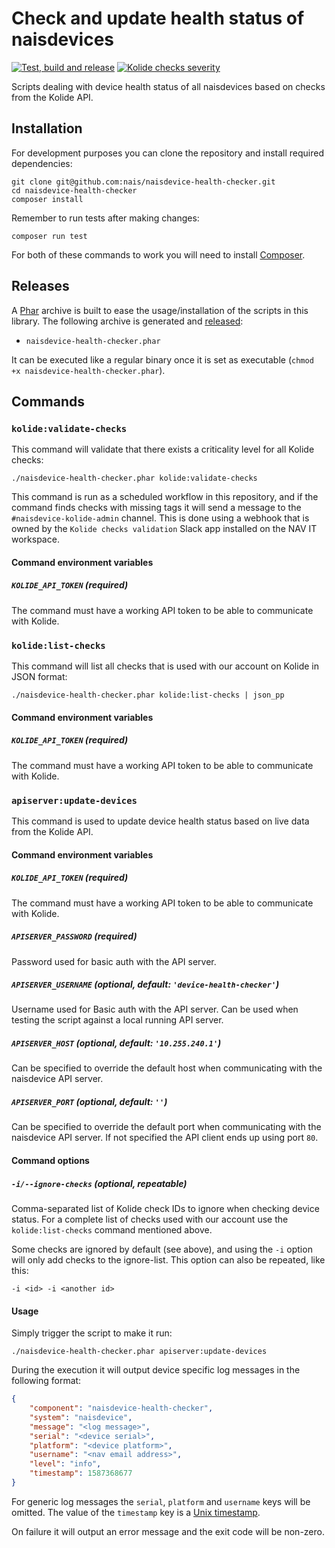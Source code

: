 # Check and update health status of naisdevices

[![Test, build and release](https://github.com/nais/naisdevice-health-checker/workflows/Test,%20build%20and%20release/badge.svg)](https://github.com/nais/naisdevice-health-checker/actions?query=workflow%3A%22Test%2C+build+and+release%22) [![Kolide checks severity](https://github.com/nais/naisdevice-health-checker/workflows/Kolide%20checks%20severity/badge.svg)](https://github.com/nais/naisdevice-health-checker/actions?query=workflow%3A%22Kolide+checks+severity%22)

Scripts dealing with device health status of all naisdevices based on checks from the Kolide API.

## Installation

For development purposes you can clone the repository and install required dependencies:

    git clone git@github.com:nais/naisdevice-health-checker.git
    cd naisdevice-health-checker
    composer install

Remember to run tests after making changes:

    composer run test

For both of these commands to work you will need to install [Composer](https://getcomposer.org/doc/00-intro.md#installation-linux-unix-macos).

## Releases

A [Phar](https://www.php.net/manual/en/intro.phar.php) archive is built to ease the usage/installation of the scripts in this library. The following archive is generated and [released](https://github.com/nais/naisdevice-health-checker/releases):

- `naisdevice-health-checker.phar`

It can be executed like a regular binary once it is set as executable (`chmod +x naisdevice-health-checker.phar`).

## Commands

### `kolide:validate-checks`

This command will validate that there exists a criticality level for all Kolide checks:

    ./naisdevice-health-checker.phar kolide:validate-checks

This command is run as a scheduled workflow in this repository, and if the command finds checks with missing tags it will send a message to the `#naisdevice-kolide-admin` channel. This is done using a webhook that is owned by the `Kolide checks validation` Slack app installed on the NAV IT workspace.

#### Command environment variables

##### `KOLIDE_API_TOKEN` (required)

The command must have a working API token to be able to communicate with Kolide.

### `kolide:list-checks`

This command will list all checks that is used with our account on Kolide in JSON format:

    ./naisdevice-health-checker.phar kolide:list-checks | json_pp

#### Command environment variables

##### `KOLIDE_API_TOKEN` (required)

The command must have a working API token to be able to communicate with Kolide.

### `apiserver:update-devices`

This command is used to update device health status based on live data from the Kolide API.

#### Command environment variables

##### `KOLIDE_API_TOKEN` (required)

The command must have a working API token to be able to communicate with Kolide.

##### `APISERVER_PASSWORD` (required)

Password used for basic auth with the API server.

##### `APISERVER_USERNAME` (optional, default: `'device-health-checker'`)

Username used for Basic auth with the API server. Can be used when testing the script against a local running API server.

##### `APISERVER_HOST` (optional, default: `'10.255.240.1'`)

Can be specified to override the default host when communicating with the naisdevice API server.

##### `APISERVER_PORT` (optional, default: `''`)

Can be specified to override the default port when communicating with the naisdevice API server. If not specified the API client ends up using port `80`.

#### Command options

##### `-i/--ignore-checks` (optional, repeatable)

Comma-separated list of Kolide check IDs to ignore when checking device status. For a complete list of checks used with our account use the `kolide:list-checks` command mentioned above.

Some checks are ignored by default (see above), and using the `-i` option will only add checks to the ignore-list. This option can also be repeated, like this:

    -i <id> -i <another id>

#### Usage

Simply trigger the script to make it run:

    ./naisdevice-health-checker.phar apiserver:update-devices

During the execution it will output device specific log messages in the following format:

```json
{
    "component": "naisdevice-health-checker",
    "system": "naisdevice",
    "message": "<log message>",
    "serial": "<device serial>",
    "platform": "<device platform>",
    "username": "<nav email address>",
    "level": "info",
    "timestamp": 1587368677
}
```

For generic log messages the `serial`, `platform` and `username` keys will be omitted. The value of the `timestamp` key is a [Unix timestamp](https://en.wikipedia.org/wiki/Unix_time).

On failure it will output an error message and the exit code will be non-zero.
